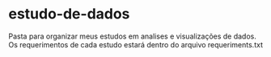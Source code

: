 # estudo-de-dados
Pasta para organizar meus estudos em analises e visualizações de dados. Os requerimentos de cada estudo estará dentro do arquivo requeriments.txt
